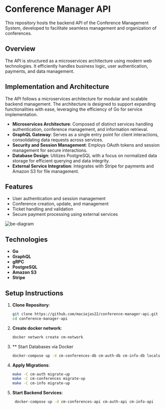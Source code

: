 # Conference Manager API

This repository hosts the backend API of the Conference Management System, developed to facilitate seamless management and organization of conferences.

## Overview

The API is structured as a microservices architecture using modern web technologies. It efficiently handles business logic, user authentication, payments, and data management.

## Implementation and Architecture

The API follows a microservices architecture for modular and scalable backend management. The architecture is designed to support expanding functionalities with ease, leveraging the efficiency of Go for service implementation.

-  **Microservices Architecture**: Composed of distinct services handling authentication, conference management, and information retrieval.
-  **GraphQL Gateway**: Serves as a single entry point for client interactions, consolidating data requests across services.
-  **Security and Session Management**: Employs OAuth tokens and session management for secure interactions.
-  **Database Design**: Utilizes PostgreSQL with a focus on normalized data storage for efficient querying and data integrity.
-  **External Service Integration**: Integrates with Stripe for payments and Amazon S3 for file management.

## Features

-    User authentication and session management
-    Conference creation, update, and management
-    Ticket handling and validation
-    Secure payment processing using external services

![be-diagram](https://github.com/user-attachments/assets/0bb2a785-a553-4e76-a744-c78faa2d5cf4)


## Technologies

-    **Go**
-    **GraphQL**
-    **gRPC**
-    **PostgreSQL**
-    **Amazon S3**
-    **Stripe**

## Setup Instructions

1. **Clone Repository**:
   ```bash
   git clone https://github.com/maciejas22/conference-manager-api.git
   cd conference-manager-api
   
2. **Create docker network**:
   ```bash
   docker network create cm-network

3. ** Start Databases via Docker
   ```bash
   docker-compose up -d cm-conferences-db cm-auth-db cm-info-db localstack

4. **Apply Migrations**:
   ```bash
   make -C cm-auth migrate-up
   make -C cm-conferences migrate-up
   make -C cm-info migrate-up

5. **Start Backend Services**:
   ```bash
    docker-compose up -d cm-conferences-api cm-auth-api cm-info-api
